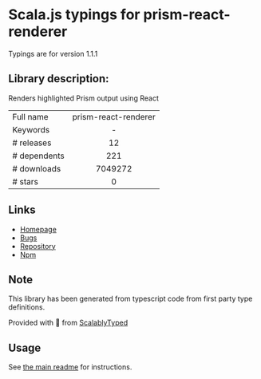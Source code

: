 
# Scala.js typings for prism-react-renderer

Typings are for version 1.1.1

## Library description:
Renders highlighted Prism output using React

|                    |                 |
| ------------------ | :-------------: |
| Full name          | prism-react-renderer |
| Keywords           | - |
| # releases         | 12 |
| # dependents       | 221 |
| # downloads        | 7049272 |
| # stars            | 0 |

## Links
- [Homepage](https://github.com/FormidableLabs/prism-react-renderer#readme)
- [Bugs](https://github.com/FormidableLabs/prism-react-renderer/issues)
- [Repository](https://github.com/FormidableLabs/prism-react-renderer)
- [Npm](https://www.npmjs.com/package/prism-react-renderer)
    


## Note
This library has been generated from typescript code from first party type definitions.

Provided with :purple_heart: from [ScalablyTyped](https://github.com/oyvindberg/ScalablyTyped)

## Usage
See [the main readme](../../readme.md) for instructions.


